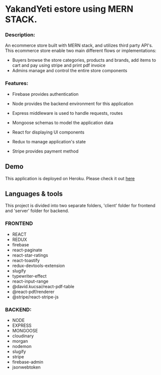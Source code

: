 # YakandYeti estore using MERN STACK.

### Description:

An ecommerce store built with MERN stack, and utilizes third party API's. This ecommerce store enable two main different flows or implementations:

   * Buyers browse the store categories, products and brands, add items to cart and pay using stripe and print pdf invoice
   * Admins manage and control the entire store components
        
        
### Features:

* Firebase provides authentication

* Node provides the backend environment for this application

* Express middleware is used to handle requests, routes

* Mongoose schemas to model the application data

* React for displaying UI components

* Redux to manage application's state

* Stripe provides payment method


## Demo
This application is deployed on Heroku. Please check it out [here](http://yakandyeti.herokuapp.com/)

## Languages & tools
This project is divided into two separate folders, 'client' folder for frontend and 'server' folder for backend.  


### FRONTEND

* REACT 
* REDUX
* firebase
* react-paginate
* react-star-ratings
* react-toastify
* redux-devtools-extension
* slugify
* typewriter-effect
* react-input-range
* @david.kucsai/react-pdf-table
* @react-pdf/renderer
* @stripe/react-stripe-js

### BACKEND:

* NODE
* EXPRESS
* MONGOOSE
* cloudinary
* morgan
* nodemon
* slugify
* stripe
* firebase-admin
* jsonwebtoken

